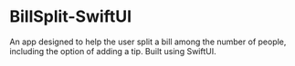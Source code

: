 # BillSplit-SwiftUI
An app designed to help the user split a bill among the number of people, including the option of adding a tip. Built using SwiftUI.
